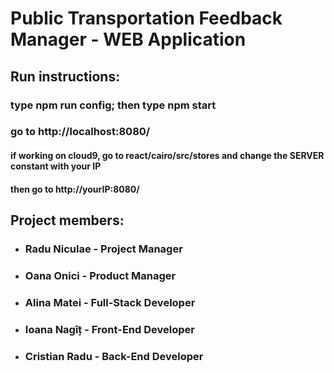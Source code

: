 # Public Transportation Feedback Manager - WEB Application

## Run instructions: 
### type npm run config; then type npm start
### go to http://localhost:8080/ 
#### if working on cloud9, go to react/cairo/src/stores and change the SERVER constant with your IP
#### then go to http://yourIP:8080/

## Project members: 

- ### Radu Niculae - Project Manager
- ### Oana Onici - Product Manager
- ### Alina Matei - Full-Stack Developer
- ### Ioana Nagîț - Front-End Developer
- ### Cristian Radu - Back-End Developer